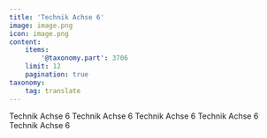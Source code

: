 ```yaml
---
title: 'Technik Achse 6'
image: image.png
icon: image.png
content:
    items:
        '@taxonomy.part': 3706
    limit: 12
    pagination: true
taxonomy:
    tag: translate
---
```


Technik Achse 6
Technik Achse 6
Technik Achse 6
Technik Achse 6
Technik Achse 6
